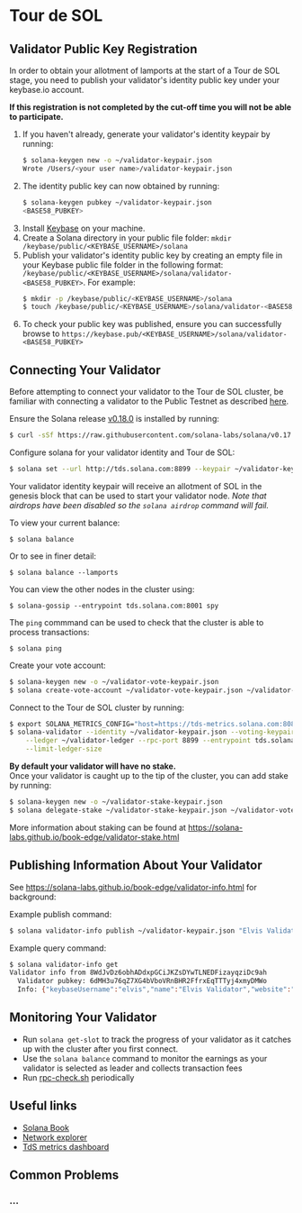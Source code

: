 # Tour de SOL

## Validator Public Key Registration
In order to obtain your allotment of lamports at the start of a Tour de SOL
stage, you need to publish your validator's identity public key under your
keybase.io account.

**If this registration is not completed by the cut-off time you will not be able to participate.**

1. If you haven't already, generate your validator's identity keypair by running:
     ```bash
     $ solana-keygen new -o ~/validator-keypair.json
     Wrote /Users/<your user name>/validator-keypair.json
     ```
2. The identity public key can now obtained by running:
     ```bash
     $ solana-keygen pubkey ~/validator-keypair.json
     <BASE58_PUBKEY>
     ```
3. Install [Keybase](https://keybase.io/download) on your machine.
3. Create a Solana directory in your public file folder: `mkdir /keybase/public/<KEYBASE_USERNAME>/solana`
4. Publish your validator's identity public key by creating an empty file in your Keybase public file folder in the following format: `/keybase/public/<KEYBASE_USERNAME>/solana/validator-<BASE58_PUBKEY>`.   For example:
     ```bash
     $ mkdir -p /keybase/public/<KEYBASE_USERNAME>/solana
     $ touch /keybase/public/<KEYBASE_USERNAME>/solana/validator-<BASE58_PUBKEY>
     ```
5. To check your public key was published, ensure you can successfully browse to     `https://keybase.pub/<KEYBASE_USERNAME>/solana/validator-<BASE58_PUBKEY>`


## Connecting Your Validator

Before attempting to connect your validator to the Tour de SOL cluster, be
familiar with connecting a validator to the Public Testnet as described
[here](https://solana-labs.github.io/book-edge/running-validator.html).

Ensure the Solana release [v0.18.0](https://github.com/solana-labs/solana/releases/tag/v0.18.0) is installed by running:
```bash
$ curl -sSf https://raw.githubusercontent.com/solana-labs/solana/v0.17.1/install/solana-install-init.sh | sh -s - 0.18.0
```

Configure solana for your validator identity and Tour de SOL:
```bash
$ solana set --url http://tds.solana.com:8899 --keypair ~/validator-keypair.json
```

Your validator identity keypair will receive an allotment of SOL
in the genesis block that can be used to start your validator node.
*Note that airdrops have been disabled so the `solana airdrop` command will fail.*

To view your current balance:
```
$ solana balance
```

Or to see in finer detail:
```
$ solana balance --lamports
```

You can view the other nodes in the cluster using:
```
$ solana-gossip --entrypoint tds.solana.com:8001 spy
```

The `ping` commmand can be used to check that the cluster is able to process transactions:
```
$ solana ping
```

Create your vote account:
```bash
$ solana-keygen new -o ~/validator-vote-keypair.json
$ solana create-vote-account ~/validator-vote-keypair.json ~/validator-keypair.json 1

```

Connect to the Tour de SOL cluster by running:
```bash
$ export SOLANA_METRICS_CONFIG="host=https://tds-metrics.solana.com:8086,db=tds,u=tds_writer,p=dry_run"
$ solana-validator --identity ~/validator-keypair.json --voting-keypair ~/validator-vote-keypair.json \
    --ledger ~/validator-ledger --rpc-port 8899 --entrypoint tds.solana.com:8001 \
    --limit-ledger-size
```

**By default your validator will have no stake.**  
Once your validator is caught up to the tip of the cluster, you can add stake by running:
```bash
$ solana-keygen new -o ~/validator-stake-keypair.json
$ solana delegate-stake ~/validator-stake-keypair.json ~/validator-vote-keypair.json 0.5
```

More information about staking can be found at https://solana-labs.github.io/book-edge/validator-stake.html

## Publishing Information About Your Validator
See https://solana-labs.github.io/book-edge/validator-info.html for background:

Example publish command:
```bash
$ solana validator-info publish ~/validator-keypair.json "Elvis Validator" -n elvis -w "https://elvis-validates.com"
```

Example query command:
```bash
$ solana validator-info get
Validator info from 8WdJvDz6obhADdxpGCiJKZsDYwTLNEDFizayqziDc9ah
  Validator pubkey: 6dMH3u76qZ7XG4bVboVRnBHR2FfrxEqTTTyj4xmyDMWo
  Info: {"keybaseUsername":"elvis","name":"Elvis Validator","website":"https://elvis-validates.com"}
```

## Monitoring Your Validator
* Run `solana get-slot` to track the progress of your validator as it catches up with the cluster after you first connect.
* Use the `solana balance` command to monitor the earnings as your
  validator is selected as leader and collects transaction fees
* Run [rpc-check.sh](https://github.com/solana-labs/tour-de-sol/blob/master/rpc-check.sh) periodically

## Useful links
* [Solana Book](https://solana-labs.github.io/book-edge/)
* [Network explorer](http://explorer.solana.com/)
* [TdS metrics dashboard](https://metrics.solana.com:3000/d/testnet-edge/testnet-monitor-edge?refresh=1m&from=now-15m&to=now&var-testnet=tds&orgId=2&var-datasource=TdS%20Metrics%20(read-only))

## Common Problems

### ...
